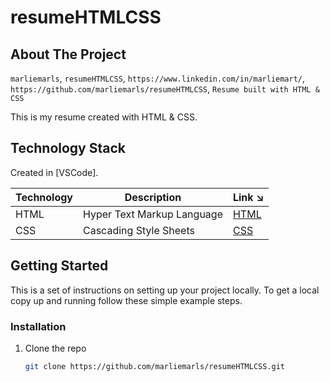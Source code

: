 # resumeHTMLCSS

## About The Project
 `marliemarls`, `resumeHTMLCSS`, `https://www.linkedin.com/in/marliemart/`, `https://github.com/marliemarls/resumeHTMLCSS`, `Resume built with HTML & CSS`

This is my resume created with HTML & CSS.  

## Technology Stack

Created in [VSCode].

| Technology | Description                               | Link ↘️ |
|------------|-------------------------------------------|--------|
| HTML       | Hyper Text Markup Language                | [HTML] |
| CSS        | Cascading Style Sheets                    | [CSS]  |

<!-- GETTING STARTED -->
## Getting Started

This is a set of instructions on setting up your project locally. To get a local copy up and running follow these simple example steps.


### Installation

1. Clone the repo
   ```sh
   git clone https://github.com/marliemarls/resumeHTMLCSS.git
   ```

<!-- MARKDOWN LINKS & IMAGES -->

[HTML]: https://html.com/
[CSS]: https://www.w3.org/Style/CSS/Overview.en.html